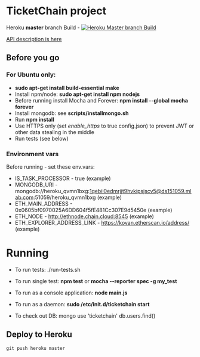 # TicketChain project

Heroku **master** branch Build - [![Heroku Master branch Build](https://heroku-badge.herokuapp.com/?app=ticketchain-backend)](https://ticketchain-backend.herokuapp.com)

[API description is here](http://docs.ticketchain.apiary.io)

## Before you go
### For Ubuntu only:
* **sudo apt-get install build-essential make**
* Install npm/node: 
     **sudo apt-get install npm nodejs**
* Before running install Mocha and Forever:
     **npm install \-\-global mocha forever**
* Install mongodb: see **scripts/installmongo.sh**
* Run **npm install**
* Use HTTPS only (set *enable_https* to true config.json) to prevent JWT or other data stealing in the middle
* Run tests (see below)

### Environment vars
Before running - set these env.vars:

* IS_TASK_PROCESSOR - true (example)
* MONGODB_URI - mongodb://heroku_qvmn1bxg:1qebii0edmrjjt9hvkipsjscv5@ds151059.mlab.com:51059/heroku_qvmn1bxg (example)
* ETH_MAIN_ADDRESS - 0x0605bf0970025A6DD604f5fE481Cc307E9d5450e (example)
* ETH_NODE - http://ethnode.chain.cloud:8545 (example)
* ETH_EXPLORER_ADDRESS_LINK - https://kovan.etherscan.io/address/ (example)

# Running
* To run tests:
     ./run-tests.sh

* To run single test:
     **npm test**
     or
     **mocha \-\-reporter spec -g my_test**

* To run as a console application:
     **node main.js**

* To run as a daemon:
     **sudo /etc/init.d/ticketchain start**

* To check out DB:
     mongo
     use 'ticketchain'
     db.users.find()

## Deploy to Heroku

```
git push heroku master
```

